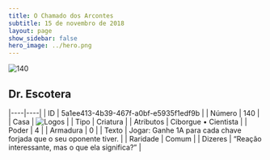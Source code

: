 ```yaml
---
title: O Chamado dos Arcontes
subtitle: 15 de novembro de 2018
layout: page
show_sidebar: false
hero_image: ../hero.png
---
```


![140](https://cdn.keyforgegame.com/media/card_front/pt/341_140_GGR9WQGX52CC_pt.png)

## Dr. Escotera

|----|----|
| ID | 5a1ee413-4b39-467f-a0bf-e5935f1edf9b |
| Número | 140 |
| Casa | ![Logos](https://archonarcana.com/images/thumb/c/ce/Logos.png/22px-Logos.png "Logos") |
| Tipo | Criatura |
| Atributos | Ciborgue • Cientista |
| Poder | 4 |
| Armadura | 0 |
| Texto | Jogar: Ganhe 1A para cada chave forjada que o seu oponente tiver. |
| Raridade | Comum |
| Dizeres | “Reação interessante, mas o que ela significa?” |
